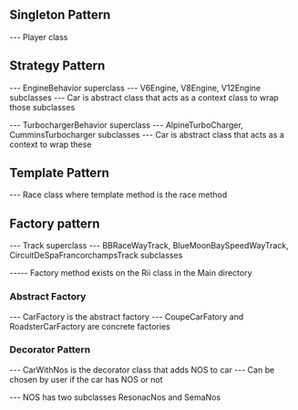 ## Singleton Pattern

--- Player class

## Strategy Pattern

--- EngineBehavior superclass
--- V6Engine, V8Engine, V12Engine subclasses
--- Car is abstract class that acts as a context class to wrap those subclasses


--- TurbochargerBehavior superclass
--- AlpineTurboCharger, CumminsTurbocharger subclasses
--- Car is abstract class that acts as a context to wrap these

## Template Pattern

--- Race class where template method is the race method

## Factory pattern

--- Track superclass
--- BBRaceWayTrack, BlueMoonBaySpeedWayTrack, CircuitDeSpaFrancorchampsTrack subclasses

----- Factory method exists on the Rii class in the Main directory

### Abstract Factory

--- CarFactory is the abstract factory
--- CoupeCarFatory and RoadsterCarFactory are concrete factories

### Decorator Pattern

--- CarWithNos is the decorator class that adds NOS to car
--- Can be chosen by user if the car has NOS or not

--- NOS has two subclasses ResonacNos and SemaNos
